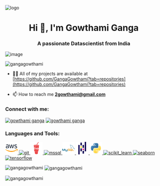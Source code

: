 ![logo](https://github.com/GangaGowthami/Gowthami-Profile/blob/main/Banner.jfif)
<h1 align="center">Hi 👋, I'm Gowthami Ganga</h1>
<h3 align="center">A passionate Datascientist from India</h3>

![image](https://github.com/GangaGowthami/Gowthami-Profile/assets/131700676/2a15d3e8-20ce-4199-b892-637240e2d226)

<p align="left"> <img src="https://komarev.com/ghpvc/?username=gangagowthami&label=Profile%20views&color=0e75b6&style=flat" alt="gangagowthami" /> </p>

- 👨‍💻 All of my projects are available at [https://github.com/GangaGowthami?tab=repositories](https://github.com/GangaGowthami?tab=repositories)

- 📫 How to reach me **2gowthami@gmail.com**


<h3 align="left">Connect with me:</h3>
<p align="left">
<a href="https://linkedin.com/in/gowthami ganga" target="blank"><img align="center" src="https://raw.githubusercontent.com/rahuldkjain/github-profile-readme-generator/master/src/images/icons/Social/linked-in-alt.svg" alt="gowthami ganga" height="30" width="40" /></a>
<a href="https://kaggle.com/gowthami ganga" target="blank"><img align="center" src="https://raw.githubusercontent.com/rahuldkjain/github-profile-readme-generator/master/src/images/icons/Social/kaggle.svg" alt="gowthami ganga" height="30" width="40" /></a>
</p>

<h3 align="left">Languages and Tools:</h3>
<p align="left"> <a href="https://aws.amazon.com" target="_blank" rel="noreferrer"> <img src="https://raw.githubusercontent.com/devicons/devicon/master/icons/amazonwebservices/amazonwebservices-original-wordmark.svg" alt="aws" width="40" height="40"/> </a> <a href="https://git-scm.com/" target="_blank" rel="noreferrer"> <img src="https://www.vectorlogo.zone/logos/git-scm/git-scm-icon.svg" alt="git" width="40" height="40"/> </a> <a href="https://gulpjs.com" target="_blank" rel="noreferrer"> <img src="https://raw.githubusercontent.com/devicons/devicon/master/icons/gulp/gulp-plain.svg" alt="gulp" width="40" height="40"/> </a> <a href="https://www.microsoft.com/en-us/sql-server" target="_blank" rel="noreferrer"> <img src="https://www.svgrepo.com/show/303229/microsoft-sql-server-logo.svg" alt="mssql" width="40" height="40"/> </a> <a href="https://www.mysql.com/" target="_blank" rel="noreferrer"> <img src="https://raw.githubusercontent.com/devicons/devicon/master/icons/mysql/mysql-original-wordmark.svg" alt="mysql" width="40" height="40"/> </a> <a href="https://pandas.pydata.org/" target="_blank" rel="noreferrer"> <img src="https://raw.githubusercontent.com/devicons/devicon/2ae2a900d2f041da66e950e4d48052658d850630/icons/pandas/pandas-original.svg" alt="pandas" width="40" height="40"/> </a> <a href="https://www.python.org" target="_blank" rel="noreferrer"> <img src="https://raw.githubusercontent.com/devicons/devicon/master/icons/python/python-original.svg" alt="python" width="40" height="40"/> </a> <a href="https://scikit-learn.org/" target="_blank" rel="noreferrer"> <img src="https://upload.wikimedia.org/wikipedia/commons/0/05/Scikit_learn_logo_small.svg" alt="scikit_learn" width="40" height="40"/> </a> <a href="https://seaborn.pydata.org/" target="_blank" rel="noreferrer"> <img src="https://seaborn.pydata.org/_images/logo-mark-lightbg.svg" alt="seaborn" width="40" height="40"/> </a> <a href="https://www.tensorflow.org" target="_blank" rel="noreferrer"> <img src="https://www.vectorlogo.zone/logos/tensorflow/tensorflow-icon.svg" alt="tensorflow" width="40" height="40"/> </a> </p>

<p><img align="left" src="https://github-readme-stats.vercel.app/api/top-langs?username=gangagowthami&show_icons=true&locale=en&layout=compact" alt="gangagowthami" /></p>

<p>&nbsp;<img align="center" src="https://github-readme-stats.vercel.app/api?username=gangagowthami&show_icons=true&locale=en" alt="gangagowthami" /></p>

<p><img align="center" src="https://github-readme-streak-stats.herokuapp.com/?user=gangagowthami&" alt="gangagowthami" /></p>
